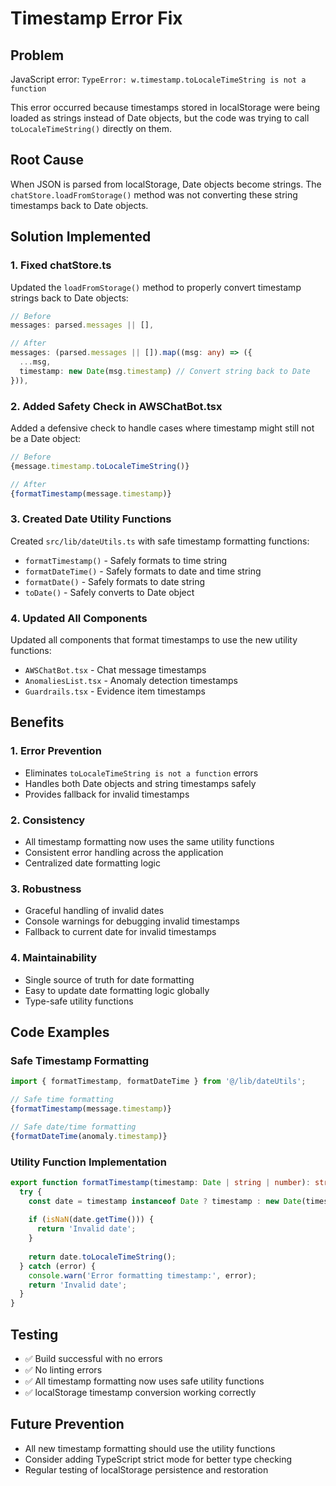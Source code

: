# Timestamp Error Fix

## Problem
JavaScript error: `TypeError: w.timestamp.toLocaleTimeString is not a function`

This error occurred because timestamps stored in localStorage were being loaded as strings instead of Date objects, but the code was trying to call `toLocaleTimeString()` directly on them.

## Root Cause
When JSON is parsed from localStorage, Date objects become strings. The `chatStore.loadFromStorage()` method was not converting these string timestamps back to Date objects.

## Solution Implemented

### 1. Fixed chatStore.ts
Updated the `loadFromStorage()` method to properly convert timestamp strings back to Date objects:

```typescript
// Before
messages: parsed.messages || [],

// After  
messages: (parsed.messages || []).map((msg: any) => ({
  ...msg,
  timestamp: new Date(msg.timestamp) // Convert string back to Date
})),
```

### 2. Added Safety Check in AWSChatBot.tsx
Added a defensive check to handle cases where timestamp might still not be a Date object:

```typescript
// Before
{message.timestamp.toLocaleTimeString()}

// After
{formatTimestamp(message.timestamp)}
```

### 3. Created Date Utility Functions
Created `src/lib/dateUtils.ts` with safe timestamp formatting functions:

- `formatTimestamp()` - Safely formats to time string
- `formatDateTime()` - Safely formats to date and time string  
- `formatDate()` - Safely formats to date string
- `toDate()` - Safely converts to Date object

### 4. Updated All Components
Updated all components that format timestamps to use the new utility functions:

- `AWSChatBot.tsx` - Chat message timestamps
- `AnomaliesList.tsx` - Anomaly detection timestamps
- `Guardrails.tsx` - Evidence item timestamps

## Benefits

### 1. Error Prevention
- Eliminates `toLocaleTimeString is not a function` errors
- Handles both Date objects and string timestamps safely
- Provides fallback for invalid timestamps

### 2. Consistency
- All timestamp formatting now uses the same utility functions
- Consistent error handling across the application
- Centralized date formatting logic

### 3. Robustness
- Graceful handling of invalid dates
- Console warnings for debugging invalid timestamps
- Fallback to current date for invalid timestamps

### 4. Maintainability
- Single source of truth for date formatting
- Easy to update date formatting logic globally
- Type-safe utility functions

## Code Examples

### Safe Timestamp Formatting
```typescript
import { formatTimestamp, formatDateTime } from '@/lib/dateUtils';

// Safe time formatting
{formatTimestamp(message.timestamp)}

// Safe date/time formatting  
{formatDateTime(anomaly.timestamp)}
```

### Utility Function Implementation
```typescript
export function formatTimestamp(timestamp: Date | string | number): string {
  try {
    const date = timestamp instanceof Date ? timestamp : new Date(timestamp);
    
    if (isNaN(date.getTime())) {
      return 'Invalid date';
    }
    
    return date.toLocaleTimeString();
  } catch (error) {
    console.warn('Error formatting timestamp:', error);
    return 'Invalid date';
  }
}
```

## Testing
- ✅ Build successful with no errors
- ✅ No linting errors
- ✅ All timestamp formatting now uses safe utility functions
- ✅ localStorage timestamp conversion working correctly

## Future Prevention
- All new timestamp formatting should use the utility functions
- Consider adding TypeScript strict mode for better type checking
- Regular testing of localStorage persistence and restoration



